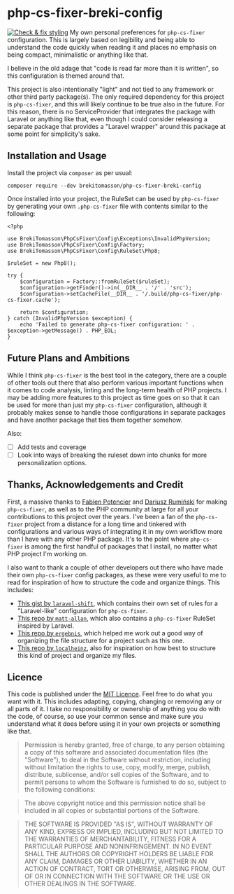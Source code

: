 # php-cs-fixer-breki-config

[![Check & fix styling](https://github.com/BrekiTomasson/php-cs-fixer-breki-config/actions/workflows/php_cs_fixer.yml/badge.svg?event=push)](https://github.com/BrekiTomasson/php-cs-fixer-breki-config/actions/workflows/php_cs_fixer.yml)
My own personal preferences for `php-cs-fixer` configuration. This is largely based on legibility and being able to
understand the code quickly when reading it and places no emphasis on being compact, minimalistic or anything like that.

I believe in the old adage that "code is read far more than it is written", so this configuration is themed around that.

This project is also intentionally "light" and not tied to any framework or other third party package(s). The only
required dependency for this project is `php-cs-fixer`, and this will likely continue to be true also in the future.
For this reason, there is no ServiceProvider that integrates the package with Laravel or anything like that, even though
I could consider releasing a separate package that provides a "Laravel wrapper" around this package at some point for
simplicity's sake.

## Installation and Usage

Install the project via `composer` as per usual:

```
composer require --dev brekitomasson/php-cs-fixer-breki-config
```

Once installed into your project, the RuleSet can be used by `php-cs-fixer` by generating your own `.php-cs-fixer` file
with contents similar to the following:

```
<?php

use BrekiTomasson\PhpCsFixer\Config\Exceptions\InvalidPhpVersion;
use BrekiTomasson\PhpCsFixer\Config\Factory;
use BrekiTomasson\PhpCsFixer\Config\RuleSet\Php8;

$ruleSet = new Php8();

try {
    $configuration = Factory::fromRuleSet($ruleSet);
    $configuration->getFinder()->in(__DIR__ . '/' . 'src');
    $configuration->setCacheFile(__DIR__ . '/.build/php-cs-fixer/php-cs-fixer.cache');

    return $configuration;
} catch (InvalidPhpVersion $exception) {
    echo 'Failed to generate php-cs-fixer configuration: ' . $exception->getMessage() . PHP_EOL;
}
```

## Future Plans and Ambitions

While I think `php-cs-fixer` is the best tool in the category, there are a couple of other tools out there that also
perform various important functions when it comes to code analysis, linting and the long-term health of PHP projects. I
may be adding more features to this project as time goes on so that it can be used for more than just my `php-cs-fixer`
configuration, although it probably makes sense to handle those configurations in separate packages and have another
package that ties them together somehow.

Also:

- [ ] Add tests and coverage
- [ ] Look into ways of breaking the ruleset down into chunks for more personalization options.

## Thanks, Acknowledgements and Credit

First, a massive thanks to [Fabien Potencier](http://fabien.potencier.org/) and [Dariusz Rumiński](https://github.com/keradus)
for making `php-cs-fixer`, as well as to the PHP community at large for all your contributions to this project over the
years. I've been a fan of the `php-cs-fixer` project from a distance for a long time and tinkered with configurations
and various ways of integrating it in my own workflow more than I have with any other PHP package. It's to the point
where `php-cs-fixer` is among the first handful of packages that I install, no matter what PHP project I'm working on.

I also want to thank a couple of other developers out there who have made their own `php-cs-fixer` config packages, as
these were very useful to me to read for inspiration of how to structure the code and organize things. This includes:

- [This gist by `laravel-shift`](https://gist.github.com/laravel-shift/cab527923ed2a109dda047b97d53c200), which contains
  their own set of rules for a "Laravel-like" configuration for `php-cs-fixer`.
- [This repo by `matt-allan`](https://github.com/matt-allan/laravel-code-style), which also contains a `php-cs-fixer`
  RuleSet inspired by Laravel.
- [This repo by `ergebnis`](https://github.com/ergebnis/php-cs-fixer-config), which helped me work out a good way of
  organizing the file structure for a project such as this one.
- [This repo by `localheinz`](https://github.com/localheinz/php-cs-fixer-config), also for inspiration on how best to
  structure this kind of project and organize my files.

## Licence

This code is published under the [MIT Licence](https://opensource.org/licenses/MIT). Feel free to do what you want with
it. This includes adapting, copying, changing or removing any or all parts of it. I take no responsibility or ownership
of anything you do with the code, of course, so use your common sense and make sure you understand what it does before
using it in your own projects or something like that.

> Permission is hereby granted, free of charge, to any person obtaining a copy of this software and associated
> documentation files (the "Software"), to deal in the Software without restriction, including without limitation the
> rights to use, copy, modify, merge, publish, distribute, sublicense, and/or sell copies of the Software, and to permit
> persons to whom the Software is furnished to do so, subject to the following conditions:

> The above copyright notice and this permission notice shall be included in all copies or substantial portions of the
> Software.

> THE SOFTWARE IS PROVIDED "AS IS", WITHOUT WARRANTY OF ANY KIND, EXPRESS OR IMPLIED, INCLUDING BUT NOT LIMITED TO THE
> WARRANTIES OF MERCHANTABILITY, FITNESS FOR A PARTICULAR PURPOSE AND NONINFRINGEMENT. IN NO EVENT SHALL THE AUTHORS OR
> COPYRIGHT HOLDERS BE LIABLE FOR ANY CLAIM, DAMAGES OR OTHER LIABILITY, WHETHER IN AN ACTION OF CONTRACT, TORT OR
> OTHERWISE, ARISING FROM, OUT OF OR IN CONNECTION WITH THE SOFTWARE OR THE USE OR OTHER DEALINGS IN THE SOFTWARE.
